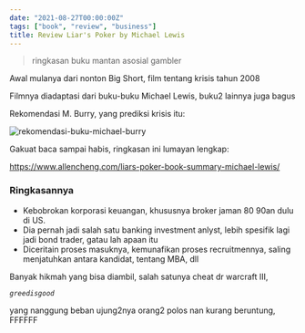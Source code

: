```yaml
---
date: "2021-08-27T00:00:00Z"
tags: ["book", "review", "business"]
title: Review Liar's Poker by Michael Lewis
---
```

 
> ringkasan buku mantan asosial gambler

Awal mulanya dari nonton Big Short, film tentang krisis tahun 2008 

Filmnya diadaptasi dari buku-buku Michael Lewis, buku2 lainnya juga bagus

Rekomendasi M. Burry, yang prediksi krisis itu:



![rekomendasi-buku-michael-burry](https://catatankemalasan.files.wordpress.com/2021/09/92bqcmjh68v41.png)

Gakuat baca sampai habis, ringkasan ini lumayan lengkap:

https://www.allencheng.com/liars-poker-book-summary-michael-lewis/ 

### Ringkasannya

- Kebobrokan korporasi keuangan, khususnya broker jaman 80 90an dulu di US. 
- Dia pernah jadi salah satu banking investment anlyst, lebih spesifik lagi jadi bond trader, gatau lah apaan itu
- Diceritain proses masuknya, kemunafikan proses recruitmennya, saling menjatuhkan antara kandidat, tentang MBA, dll

Banyak hikmah yang bisa diambil, salah satunya cheat dr warcraft III,

*`greedisgood`*

yang nanggung beban ujung2nya orang2 polos nan kurang beruntung, FFFFFF
